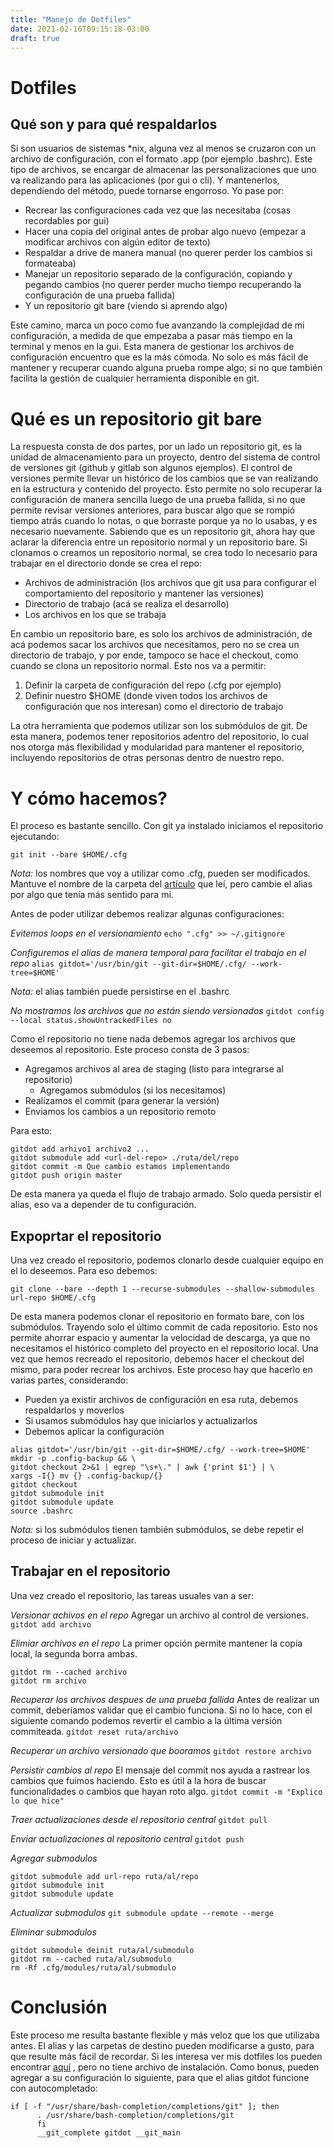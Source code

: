 ```yaml
---
title: "Manejo de Dotfiles"
date: 2021-02-16T09:15:18-03:00
draft: true
---
```


# Dotfiles
## Qué son y para qué respaldarlos

Si son usuarios de sistemas \*nix, alguna vez al menos se cruzaron con un archivo de configuración, con el formato .app (por ejemplo .bashrc).
Este tipo de archivos, se encargar de almacenar las personalizaciones que uno va realizando para las aplicaciones (por gui o cli).
Y mantenerlos, dependiendo del método, puede tornarse engorroso.
Yo pase por:

- Recrear las configuraciones cada vez que las necesitaba (cosas recordables por gui)
- Hacer una copia del original antes de probar algo nuevo (empezar a modificar archivos con algún editor de texto)
- Respaldar a drive de manera manual (no querer perder los cambios si formateaba)
- Manejar un repositorio separado de la configuración, copiando y pegando cambios (no querer perder mucho tiempo recuperando la configuración de una prueba fallida)
- Y un repositorio git bare (viendo si aprendo algo)

Este camino, marca un poco como fue avanzando la complejidad de mi configuración, a medida de que empezaba a pasar más tiempo en la terminal y menos en la gui.
Esta manera de gestionar los archivos de configuración encuentro que es la más cómoda.
No solo es más fácil de mantener y recuperar cuando alguna prueba rompe algo; si no que también facilita la gestión de cualquier herramienta disponible en git.

# Qué es un repositorio git bare

La respuesta consta de dos partes, por un lado un repositorio git, es la unidad de almacenamiento para un proyecto, dentro del sistema de control de versiones git (github y gitlab son algunos ejemplos).
El control de versiones permite llevar un histórico de los cambios que se van realizando en la estructura y contenido del proyecto.
Esto permite no solo recuperar la configuración de manera sencilla luego de una prueba fallida, si no que permite revisar versiones anteriores, para buscar algo que se rompió tiempo atrás cuando lo notas, o que borraste porque ya no lo usabas, y es necesario nuevamente.
Sabiendo que es un repositorio git, ahora hay que aclarar la diferencia entre un repositorio normal y un repositorio bare.
Si clonamos o creamos un repositorio normal, se crea todo lo necesario para trabajar en el directorio donde se crea el repo:

- Archivos de administración (los archivos que git usa para configurar el comportamiento del repositorio y mantener las versiones)
- Directorio de trabajo (acá se realiza el desarrollo)
- Los archivos en los que se trabaja

En cambio un repositorio bare, es solo los archivos de administración, de acá podemos sacar los archivos que necesitamos, pero no se crea un directorio de trabajo, y por ende, tampoco se hace el checkout, como cuando se clona un repositorio normal.
Esto nos va a permitir:

1. Definir la carpeta de configuración del repo (.cfg por ejemplo)
2. Definir nuestro $HOME (donde viven todos los archivos de configuración que nos interesan) como el directorio de trabajo

La otra herramienta que podemos utilizar son los submódulos de git.
De esta manera, podemos tener repositorios adentro del repositorio, lo cual nos otorga más flexibilidad y modularidad para mantener el repositorio, incluyendo repositorios de otras personas dentro de nuestro repo.

# Y cómo hacemos?

El proceso es bastante sencillo. Con git ya instalado iniciamos el repositorio ejecutando:

`git init --bare $HOME/.cfg`

*Nota:* los nombres que voy a utilizar como .cfg, pueden ser modificados. Mantuve el nombre de la carpeta del [artículo](https://www.atlassian.com/git/tutorials/dotfiles) que leí, pero cambie el alias por algo que tenía más sentido para mi.

Antes de poder utilizar debemos realizar algunas configuraciones:

*Evitemos loops en el versionamiento*
`echo ".cfg" >> ~/.gitignore`

*Configuremos el alias de manera temporal para facilitar el trabajo en el repo*
`alias gitdot='/usr/bin/git --git-dir=$HOME/.cfg/ --work-tree=$HOME'`

*Nota:* el alias también puede persistirse en el .bashrc

*No mostramos los archivos que no están siendo versionados*
`gitdot config --local status.showUntrackedFiles no`

Como el repositorio no tiene nada debemos agregar los archivos que deseemos al repositorio.
Este proceso consta de 3 pasos:

* Agregamos archivos al area de staging (listo para integrarse al repositorio)
    * Agregamos submódulos (si los necesitamos)
* Realizamos el commit (para generar la versión)
* Enviamos los cambios a un repositorio remoto

Para esto:

```
gitdot add arhivo1 archivo2 ...
gitdot submodule add <url-del-repo> ./ruta/del/repo
gitdot commit -m Que cambio estamos implementando
gitdot push origin master
```

De esta manera ya queda el flujo de trabajo armado. Solo queda persistir el alias, eso va a depender de tu configuración.

## Expoprtar el repositorio

Una vez creado el repositorio, podemos clonarlo desde cualquier equipo en el lo deseemos.
Para eso debemos:

`git clone --bare --depth 1 --recurse-submodules --shallow-submodules url-repo $HOME/.cfg`

De esta manera podemos clonar el repositorio en formato bare, con los submódulos.
Trayendo solo el último commit de cada repositorio. Esto nos permite ahorrar espacio y aumentar la velocidad de descarga, ya que no necesitamos el histórico completo del proyecto en el repositorio local.
Una vez que hemos recreado el repositorio, debemos hacer el checkout del mismo, para poder recrear los archivos.
Este proceso hay que hacerlo en varias partes, considerando:

* Pueden ya existir archivos de configuración en esa ruta, debemos respaldarlos y moverlos
* Si usamos submódulos hay que iniciarlos y actualizarlos
* Debemos aplicar la configuración

```
alias gitdot='/usr/bin/git --git-dir=$HOME/.cfg/ --work-tree=$HOME'
mkdir -p .config-backup && \
gitdot checkout 2>&1 | egrep "\s+\." | awk {'print $1'} | \
xargs -I{} mv {} .config-backup/{}
gitdot checkout
gitdot submodule init
gitdot submodule update
source .bashrc
```

*Nota:* si los submódulos tienen también submódulos, se debe repetir el proceso de iniciar y actualizar.

## Trabajar en el repositorio

Una vez creado el repositorio, las tareas usuales van a ser:

*Versionar achivos en el repo*
Agregar un archivo al control de versiones.
`gitdot add archivo`

*Elimiar archivos en el repo*
La primer opción permite mantener la copia local, la segunda borra ambas.
```
gitdot rm --cached archivo
gitdot rm archivo
```

*Recuperar los archivos despues de una prueba fallida*
Antes de realizar un commit, deberíamos validar que el cambio funciona.
Si no lo hace, con el siguiente comando podemos revertir el cambio a la última versión commiteada.
`gitdot reset ruta/archivo`

*Recuperar un archivo versionado que booramos*
`gitdot restore archivo`

*Persistir cambios al repo*
El mensaje del commit nos ayuda a rastrear los cambios que fuimos haciendo.
Esto es útil a la hora de buscar funcionalidades o cambios que hayan roto algo.
`gitdot commit -m "Explico lo que hice"`

*Traer actualizaciones desde el repositorio central*
`gitdot pull`

*Enviar actualizaciones al repositorio central*
`gitdot push`

*Agregar submodulos*
```
gitdot submodule add url-repo ruta/al/repo
gitdot submodule init
gitdot submodule update
```

*Actualizar submodulos*
`git submodule update --remote --merge`

*Eliminar submodulos*
```
gitdot submodule deinit ruta/al/submodulo
gitdot rm --cached ruta/al/submodulo
rm -Rf .cfg/modules/ruta/al/submodulo
```

# Conclusión

Este proceso me resulta bastante flexible y más veloz que los que utilizaba antes.
El alias y las carpetas de destino pueden modificarse a gusto, para que resulte más fácil de recordar.
Si les interesa ver mis dotfiles los pueden encontrar [aquí](https://github.com/Juanito87/dotfiles.git) , pero no tiene archivo de instalación.
Como bonus, pueden agregar a su configuración lo siguiente, para que el alias gitdot funcione con autocompletado:

```
if [ -f "/usr/share/bash-completion/completions/git" ]; then
      . /usr/share/bash-completion/completions/git
      fi
      __git_complete gitdot __git_main
```
